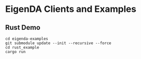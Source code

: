 # EigenDA Clients and Examples

## Rust Demo

```
cd eigenda-examples
git submodule update --init --recursive --force
cd rust_example
cargo run
```
